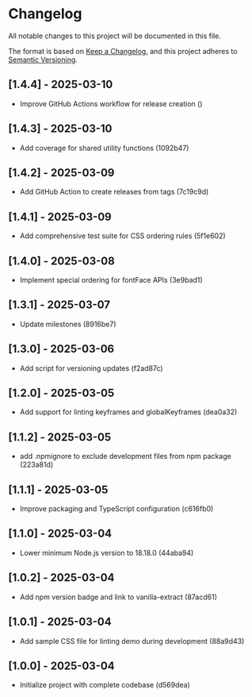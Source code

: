 # Changelog

All notable changes to this project will be documented in this file.

The format is based on [Keep a Changelog](https://keepachangelog.com/en/1.0.0/),
and this project adheres to [Semantic Versioning](https://semver.org/spec/v2.0.0.html).

## [1.4.4] - 2025-03-10

- Improve GitHub Actions workflow for release creation ()

## [1.4.3] - 2025-03-10

- Add coverage for shared utility functions (1092b47)

## [1.4.2] - 2025-03-09

- Add GitHub Action to create releases from tags (7c19c9d)

## [1.4.1] - 2025-03-09

- Add comprehensive test suite for CSS ordering rules (5f1e602)

## [1.4.0] - 2025-03-08

- Implement special ordering for fontFace APIs (3e9bad1)

## [1.3.1] - 2025-03-07

- Update milestones (8916be7)

## [1.3.0] - 2025-03-06

- Add script for versioning updates (f2ad87c)

## [1.2.0] - 2025-03-05

- Add support for linting keyframes and globalKeyframes (dea0a32)

## [1.1.2] - 2025-03-05

- add .npmignore to exclude development files from npm package (223a81d)

## [1.1.1] - 2025-03-05

- Improve packaging and TypeScript configuration (c616fb0)

## [1.1.0] - 2025-03-04

- Lower minimum Node.js version to 18.18.0 (44aba94)

## [1.0.2] - 2025-03-04

- Add npm version badge and link to vanilla-extract (87acd61)

## [1.0.1] - 2025-03-04

- Add sample CSS file for linting demo during development (88a9d43)

## [1.0.0] - 2025-03-04

- Initialize project with complete codebase (d569dea)
